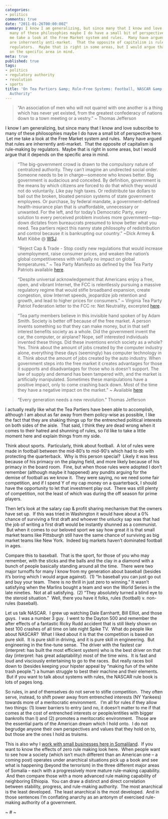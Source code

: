 ```yaml
---
categories:
- politics
comments: true
date: "2011-01-26T00:00:00Z"
summary: I know I am generalizing, but since many that I know and love subscribe to
  many of these philosophies maybe I do have a small bit of perspective here.  Let
  me take a look at the Free Market system and rules.  Many have argued that rules
  are inherrently anti-market.  That the opposite of capitalism is rule-making by
  regulators.  Maybe that is right in some areas, but I would argue that it depends
  on the specific area in mind.
meta: true
published: true
tags:
- politics
- regulatory authority
- revolution
- sports
title: 'On Tea Partiers &amp; Rule-Free Systems: Football, NASCAR &amp; Regulatory
  Authority'
---
```


> “An association of men who will not quarrel with one another is a thing which has never yet existed, from the greatest confederacy of nations down to a town meeting or a vestry.” ~ Thomas Jefferson

I know I am generalizing, but since many that I know and love subscribe to many of these philosophies maybe I do have a small bit of perspective here.  Let me take a look at the Free Market system and rules.  Many have argued that rules are inherrently anti-market.  That the opposite of capitalism is rule-making by regulators.  Maybe that is right in some areas, but I would argue that it depends on the specific area in mind.


> “The big-government crowd is drawn to the compulsory nature of centralized authority. They can’t imagine an undirected social order. Someone needs to be in charge—someone who knows better. Big government is audacious and conceited. By definition, government is the means by which citizens are forced to do that which they would not do voluntarily. Like pay high taxes. Or redistribute tax dollars to bail out the broken, bloated pension systems of state government employees. Or purchase, by federal mandate, a government-defined health-insurance plan that is unaffordable, unnecessary or unwanted. For the left, and for today’s Democratic Party, every solution to every perceived problem involves more government—top-down dictates from bureaucrats presumed to know better what you need. Tea partiers reject this nanny state philosophy of redistribution and control because it is bankrupting our country.” ~Dick Armey & Matt Kibbe @ [WSJ][2].

 [2]: http://online.wsj.com/article/SB10001424052748704407804575425061553154540.html

> “Reject Cap & Trade - Stop costly new regulations that would increase unemployment, raise consumer prices, and weaken the nation’s global competitiveness with virtually no impact on global temperatures.” ~ Tea Party Manifesto as defined by the Tea Party Patriots available [here][3].

 [3]: http://www.contractfromamerica.com/Idea.aspx

> “Despite universal acknowledgement that Americans enjoy a free, open, and vibrant Internet, the FCC is relentlessly pursuing a massive regulatory regime that would stifle broadband expansion, create congestion, slow Internet speeds, jeopardize job retention and growth, and lead to higher prices for consumers.” ~ Virginia Tea Party Patriot Federation letter to the FCC re: Net Neutrality, excerpted [here][4].

 [4]: http://www.crunchgear.com/2010/08/13/the-tea-party-hates-net-neutrality-because-its-an-affront-to-free-speech-umm/

> “Tea party members believe in this invisible hand spoken of by Adam Smith. Society is better off because of the free market. A person invents something so that they can make money, but in that self interest benefits society as a whole. Did the government invent the car, the computer, or airplane? Nope, self interested individuals invented these things. Did these inventions enrich society as a whole? Yes. Think about the amount of jobs created by the computer industry alone, everything these days (seemingly) has computer technology in it. Think about the amount of jobs created by the auto industry. When government steps into the free market it creates advantages for those it supports and disadvantages for those who is doesn’t support. The law of supply and demand has been tampered with, and the market is artificially manipulated. Sometimes these manipulations have a positive impact, only to come crashing back down. Most of the time they have a negative impact on the market.” ~ Available [here][5]

 [5]: http://hubpages.com/hub/what-the-tea-party-stands-for-free-markets

> “Every generation needs a new revolution.” Thomas Jefferson

I actually really like what the Tea Partiers have been able to accomplish, although I am about as far away from them policy-wise as possible, I like the fact that they are shaking things up for the entrenched political interests on both sides of the aisle.  That said, I think they are dead wrong when it comes to their hatred and shunning of rules, so I’d like to take a little moment here and explain things from my side.

Think about sports.  Particularly, think about football.  A lot of rules were made in football between the mid-80′s to mid-90′s which had to do with protecting the quarterback.  Why is this person special?  Likely it was less because of his primacy on the playing field, and more likely because of his primacy in the board room.  Fine, but when those rules were adopted I don’t remember (although maybe it happened) any pundits arguing for the demise of football as we know it.  They were saying, no we need some fair competition, and if I spend Y of my cap money on a quarterback, I should have the opportunity to let that investment play out.  There was still plenty of competition, not the least of which was during the off season for prime players.

Then let’s look at the salary cap & profit sharing mechanism that the owners have set up.  If this was tried in Washington it would have about a 0% chance of surviving a first draft and whoever the unlucky sap was that had the job of writing a first draft would be instantly shunned as a communist.  But when it comes to our beloved sport we say how great it is that small market teams like Pittsburgh still have the same chance of surviving as big market teams like New York.  Indeed big markets haven’t dominated football in ages.

Compare this to baseball.  That is the sport, for those of you who may remember, with the sticks and the balls and the clay in a diamond with a bunch of people basically standing around all the time.  There were two major turnoffs for many I know from my generation about baseball (besides it’s boring which I would argue against).  (1) “In baseball you can just go out and buy your team.  There is no thrill in just zero to winning.” It wasn’t satisfying when the Marlins bought a team and won the World Series in the late nineties.  Not at all satisfying.  (2) “They absolutely turned a blind eye to the steroid situation.”  Well, there you have it folks, rules (football) v. non-rules (baseball).

Let us talk NASCAR.  I grew up watching Dale Earnhartt, Bill Elliot, and those guys.  I was a number 3 guy.  I went to the Dayton 500 and remember the after effects of a fantastic Ricky Rudd accident that is still likely shown on best 100 crashes of all time on late night Spike TV.  What do people like about NASCAR?  What I liked about it is that the competition is based on pure skill.  It is pure skill in driving, and it is pure skill in engineering.  But engineering in the fine-tune sense.  The driver with the fastest car (interpret: has built the most efficient system) who is the best driver on that day (interpret: has great adaptability) most of the time wins.  It is fast and loud and visciously entertaining to go to the races.  But really races boil down to (besides keeping your hipster appeal by “making fun of the white trash people.”) a human struggle to best their machine and their elements.  But if you want to talk about systems with rules, the NASCAR rule book is lots of pages long.

So rules, in and of themselves do not serve to stifle competition.  They often serve, instead, to shift power away from entrenched interests (NY Yankees) towards more of a meritocratic environment.   I’m all for rules if they allow two things: (1) lower barriers to entry (and no, it doesn’t matter to me if that comes at the cost of entrenched interests or people/entities with bigger bankrolls than I) and (2) promotes a meritocratic environment.  Those are the essential parts of the American dream which I hold onto.  I do not begrudge anyone their own perspectives and values that they hold on to, but those are the ones I hold as truisms.

This is also why I [work with small businesses here in Somaliland][6].  If you want to know the effects of zero rule making look here.  When people want to see how a society (which isn’t much different than an American one – a coming post) operates under anarchical situations pick up a book and see what is happening (beyond the terrorism) in the three different major areas of Somalia – each with a progressively more mature rule-making capability.  And then compare those with a more advanced rule making capability of neighboring Ethiopia.  You can draw a distinct and direct correlation between stability, progress, and rule-making authority.  The most anarchical is the least developed.  The least anarchical is the most developed.  And in those sentences I’m conflating anarchy as an antonym of exercised rule-making authority of a government.

 [6]: http://watershedlegal.com/about

~ # ~